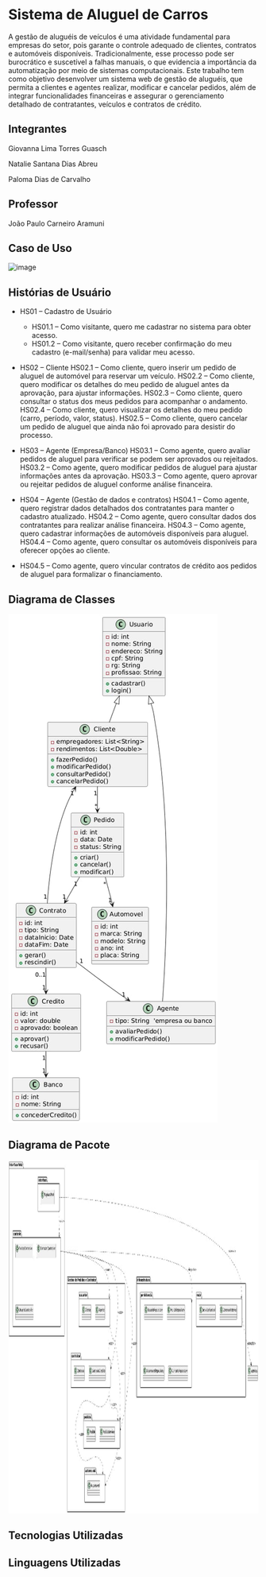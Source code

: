 # Sistema de Aluguel de Carros

A gestão de aluguéis de veículos é uma atividade fundamental para empresas do setor, pois garante o controle adequado de clientes, contratos e automóveis disponíveis. Tradicionalmente, esse processo pode ser burocrático e suscetível a falhas manuais, o que evidencia a importância da automatização por meio de sistemas computacionais. Este trabalho tem como objetivo desenvolver um sistema web de gestão de aluguéis, que permita a clientes e agentes realizar, modificar e cancelar pedidos, além de integrar funcionalidades financeiras e assegurar o gerenciamento detalhado de contratantes, veículos e contratos de crédito.

## Integrantes
Giovanna Lima Torres Guasch

Natalie Santana Dias Abreu

Paloma Dias de Carvalho

## Professor
João Paulo Carneiro Aramuni

## Caso de Uso

<img width="1063" height="711" alt="image" src="https://github.com/user-attachments/assets/4c5003a6-6666-4ace-8e82-6ee670969898" />

## Histórias de Usuário

* HS01 – Cadastro de Usuário
    - HS01.1 – Como visitante, quero me cadastrar no sistema para obter acesso.
   -  HS01.2 – Como visitante, quero receber confirmação do meu cadastro (e-mail/senha) para validar meu acesso.

* HS02 – Cliente
  HS02.1 – Como cliente, quero inserir um pedido de aluguel de automóvel para reservar um veículo.
  HS02.2 – Como cliente, quero modificar os detalhes do meu pedido de aluguel antes da aprovação, para ajustar informações.
  HS02.3 – Como cliente, quero consultar o status dos meus pedidos para acompanhar o andamento.
  HS02.4 – Como cliente, quero visualizar os detalhes do meu pedido (carro, período, valor, status).
  HS02.5 – Como cliente, quero cancelar um pedido de aluguel que ainda não foi aprovado para desistir do processo.

* HS03 – Agente (Empresa/Banco)
  HS03.1 – Como agente, quero avaliar pedidos de aluguel para verificar se podem ser aprovados ou rejeitados.
  HS03.2 – Como agente, quero modificar pedidos de aluguel para ajustar informações antes da aprovação.
  HS03.3 – Como agente, quero aprovar ou rejeitar pedidos de aluguel conforme análise financeira.
  
* HS04 – Agente (Gestão de dados e contratos)
  HS04.1 – Como agente, quero registrar dados detalhados dos contratantes para manter o cadastro atualizado.
  HS04.2 – Como agente, quero consultar dados dos contratantes para realizar análise financeira.
  HS04.3 – Como agente, quero cadastrar informações de automóveis disponíveis para aluguel.
  HS04.4 – Como agente, quero consultar os automóveis disponíveis para oferecer opções ao cliente.

* HS04.5 – Como agente, quero vincular contratos de crédito aos pedidos de aluguel para formalizar o financiamento.

## Diagrama de Classes
<img  alt="image" src="https://github.com/natalie313/Sistema-de-Aluguel-de-Carros/blob/main/01.%20Documenta%C3%A7%C3%A3o/Diagrama%20.jpg" />

## Diagrama de Pacote

<img width="1047" height="711" alt="image" src="https://github.com/natalie313/Sistema-de-Aluguel-de-Carros/blob/main/01.%20Documenta%C3%A7%C3%A3o/Diagrama%20de%20pacotes.jpg" />

## Tecnologias Utilizadas


## Linguagens Utilizadas
